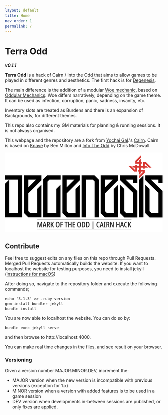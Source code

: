 ```yaml
---
layout: default
title: Home
nav_order: 1
permalink: /
---
```


# Terra Odd
***v0.1.1***

**Terra Odd** is a hack of Cairn / Into the Odd that aims to allow games to be played in different genres and aesthetics.
The first hack is for [Degenesis](https://degenesis.com/).

The main difference is the addition of a modular [Woe mechanic](core-rules.md#Woe), based on [Oddular Mechanics](https://www.bastionland.com/2016/04/oddular-mechanics.html?m=1).
Woe differs narratively, depending on the game theme.
It can be used as infection, corruption, panic, sadness, insanity, etc.

Inventory slots are treated as Burdens and there is an expansion of Backgrounds, for different themes.

This repo also contains my GM materials for planning & running sessions.
It is not always organised.

This webpage and the repository are a fork from [Yochai Gal](https://newschoolrevolution.com).'s [Cairn](https://cairnrpg.com/).
Cairn is based on [Knave](https://www.drivethrurpg.com/product/250888/Knave) by Ben Milton and [Into The Odd](https://chrismcdee.itch.io/electric-bastionland) by Chris McDowall. 

![](img/DG-moto_logo.png)

<p></p>

## Contribute

Feel free to suggest edits on any files on this repo through Pull Requests.
Merged Pull Requests automatically builds the website.
If you want to localhost the website for testing purposes, you need to install jekyll ([instructions for macOS](https://jekyllrb.com/docs/installation/macos/))

After doing so, navigate to the repository folder and execute the following commands;

```
echo '3.1.3' >> .ruby-version
gem install bundler jekyll
bundle install
```

You are now able to localhost the website.
You can do so by:

```
bundle exec jekyll serve
```

and then browse to http://localhost:4000.

You can make real time changes in the files, and see result on your browser.

### Versioning

Given a version number MAJOR.MINOR.DEV, increment the:

+ MAJOR version when the new version is incompatible with previous versions (exception for 1.x)
+ MINOR version when a version with added features is to be used in a game session
+ DEV version when developments in-between sessions are published, or only fixes are applied.